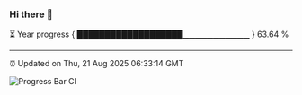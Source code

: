 ### Hi there 👋

⏳ Year progress { ███████████████████▁▁▁▁▁▁▁▁▁▁▁ } 63.64 %

---

⏰ Updated on Thu, 21 Aug 2025 06:33:14 GMT

![Progress Bar CI](https://github.com/liununu/liununu/workflows/Progress%20Bar%20CI/badge.svg)
